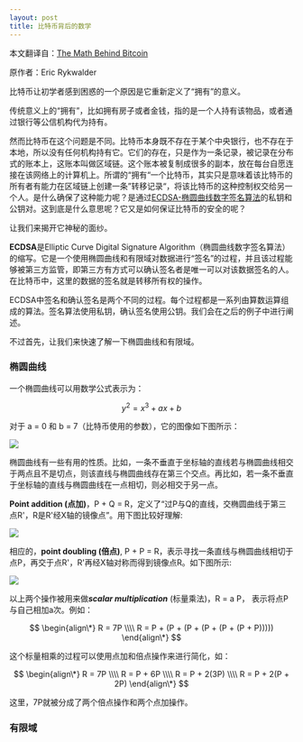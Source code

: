 ```yaml
---
layout: post
title: 比特币背后的数学
---
```


本文翻译自：[The Math Behind Bitcoin](https://www.coindesk.com/math-behind-bitcoin/)

原作者：Eric Rykwalder

比特币让初学者感到困惑的一个原因是它重新定义了“拥有”的意义。

传统意义上的“拥有”，比如拥有房子或者金钱，指的是一个人持有该物品，或者通过银行等公信机构代为持有。

然而比特币在这个问题是不同。比特币本身既不存在于某个中央银行，也不存在于本地，所以没有任何机构持有它。它们的存在，只是作为一条记录，被记录在分布式的账本上，这账本叫做区域链。这个账本被复制成很多的副本，放在每台自愿连接在该网络上的计算机上。所谓的“拥有“一个比特币，其实只是意味着该比特币的所有者有能力在区域链上创建一条”转移记录“，将该比特币的这种控制权交给另一个人。是什么确保了这种能力呢？是通过[ECDSA-椭圆曲线数字签名算法](https://en.wikipedia.org/wiki/Elliptic_Curve_Digital_Signature_Algorithm)的私钥和公钥对。这到底是什么意思呢？它又是如何保证比特币的安全的呢？

让我们来揭开它神秘的面纱。

**ECDSA**是Elliptic Curve Digital Signature Algorithm（椭圆曲线数字签名算法）的缩写。它是一个使用椭圆曲线和有限域对数据进行“签名”的过程，并且该过程能够被第三方监管，即第三方有方式可以确认签名者是唯一可以对该数据签名的人。在比特币中，这里的数据的签名就是转移所有权的操作。

ECDSA中签名和确认签名是两个不同的过程。每个过程都是一系列由算数运算组成的算法。签名算法使用私钥，确认签名使用公钥。我们会在之后的例子中进行阐述。

不过首先，让我们来快速了解一下椭圆曲线和有限域。

### 椭圆曲线

一个椭圆曲线可以用数学公式表示为：

$$
y^2 = x^3 + ax + b
$$

对于 a = 0 和 b = 7（比特币使用的参数），它的图像如下图所示：

![](https://media.coindesk.com/uploads/2014/10/elliptic-curves.png)

椭圆曲线有一些有用的性质。比如，一条不垂直于坐标轴的直线若与椭圆曲线相交于两点且不是切点，则该直线与椭圆曲线存在第三个交点。再比如，若一条不垂直于坐标轴的直线与椭圆曲线在一点相切，则必相交于另一点。

**Point addition (点加)**，P + Q = R，定义了“过P与Q的直线，交椭圆曲线于第三点R'，R是R'经X轴的镜像点”。用下图比较好理解:

![](https://media.coindesk.com/uploads/2014/10/point-addition.png)

相应的，**point doubling (倍点)**, P + P = R，表示寻找一条直线与椭圆曲线相切于点P，再交于点R'，R'再经X轴对称而得到镜像点R。如下图所示:

![](https://media.coindesk.com/uploads/2014/10/point-doubling.png)

以上两个操作被用来做***scalar multiplication*** (标量乘法)，R = a P， 表示将点P与自己相加a次。例如：

$$
	\begin{align\*}
	R = 7P \\\\
	R = P + (P + (P + (P + (P + (P + P)))))
	\end{align\*}
$$

这个标量相乘的过程可以使用点加和倍点操作来进行简化，如：

$$
	\begin{align\*}
	R = 7P \\\\
	R = P + 6P \\\\
	R = P + 2(3P) \\\\
	R = P + 2(P + 2P)
	\end{align\*}
$$

这里，7P就被分成了两个倍点操作和两个点加操作。


### 有限域

